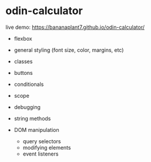 # odin-calculator

live demo: https://bananaplant7.github.io/odin-calculator/

- flexbox
- general styling (font size, color, margins, etc)

- classes
- buttons

- conditionals
- scope 
- debugging
- string methods

- DOM manipulation
    - query selectors
    - modifying elements
    - event listeners
